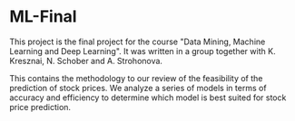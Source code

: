 # ML-Final

This project is the final project for the course "Data Mining, Machine Learning and Deep Learning". 
It was written in a group together with K. Kresznai, N. Schober and A. Strohonova. 

This contains the methodology to our review of the feasibility of the prediction of stock prices. We analyze a series
of models in terms of accuracy and efficiency to determine which model is best suited for stock price prediction. 
